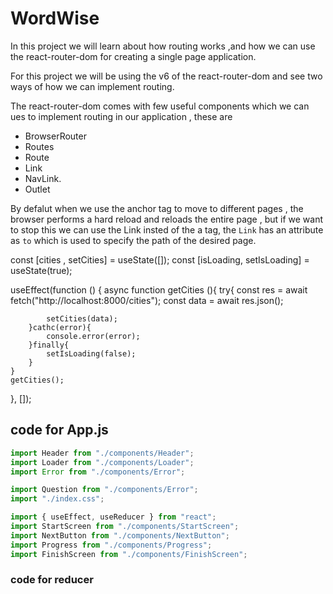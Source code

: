 # WordWise

In this project we will learn about how routing works ,and how we can use the react-router-dom for creating a single page application.

For this project we will be using the v6 of the react-router-dom and see two ways of how we can implement routing.

The react-router-dom comes with few useful components which we can ues to implement routing in our application , these are

- BrowserRouter
- Routes
- Route
- Link
- NavLink.
- Outlet

By defalut when we use the anchor tag to move to different pages , the browser performs a hard reload and reloads the entire page , but if we want to stop this we can use the Link insted of the a tag, the `Link` has an attribute as `to` which is used to specify the path of the desired page.

const [cities , setCities] = useState([]);
const [isLoading, setIsLoading] = useState(true);

useEffect(function () {
async function getCities (){
try{
const res = await fetch("http://localhost:8000/cities");
const data = await res.json();

            setCities(data);
        }cathc(error){
            console.error(error);
        }finally{
            setIsLoading(false);
        }
    }
    getCities();

}, []);

## code for App.js

```jsx
import Header from "./components/Header";
import Loader from "./components/Loader";
import Error from "./components/Error";

import Question from "./components/Error";
import "./index.css";

import { useEffect, useReducer } from "react";
import StartScreen from "./components/StartScreen";
import NextButton from "./components/NextButton";
import Progress from "./components/Progress";
import FinishScreen from "./components/FinishScreen";
```

### code for reducer

```jsx

```

